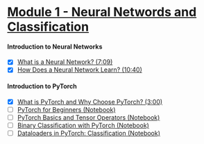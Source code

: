 # [Module 1 - Neural Networds and Classification](https://courses.opencv.org/courses/course-v1:Advanced-Vision-Applications+Deep-Learning+Transformers/course/#:~:text=Introduction-,Module,-1%20%2D%20Neural%20Networks)

#### Introduction to Neural Networks
- [x] [What is a Neural Network? (7:09)](https://courses.opencv.org/courses/course-v1:Advanced-Vision-Applications+Deep-Learning+Transformers/courseware/85926be5f804459d8a34140f1c40e79d/d4bb07173b0e4951af0a329dbe36cfa0/1?activate_block_id=block-v1%3AAdvanced-Vision-Applications%2BDeep-Learning%2BTransformers%2Btype%40vertical%2Bblock%408f656f7100ed435699815ef8bf930c05)
- [x] [How Does a Neural Network Learn? (10:40)](https://courses.opencv.org/courses/course-v1:Advanced-Vision-Applications+Deep-Learning+Transformers/courseware/85926be5f804459d8a34140f1c40e79d/d4bb07173b0e4951af0a329dbe36cfa0/1?activate_block_id=block-v1%3AAdvanced-Vision-Applications%2BDeep-Learning%2BTransformers%2Btype%40vertical%2Bblock%408f656f7100ed435699815ef8bf930c05)

#### Introduction to PyTorch
- [x] [What is PyTorch and Why Choose PyTorch? (3:00)](https://courses.opencv.org/courses/course-v1:Advanced-Vision-Applications+Deep-Learning+Transformers/courseware/85926be5f804459d8a34140f1c40e79d/04aaa967f04b4256ad27d29ca7408f54/1?activate_block_id=block-v1%3AAdvanced-Vision-Applications%2BDeep-Learning%2BTransformers%2Btype%40vertical%2Bblock%4040aaee6cc2fb4b4bbbb22eae91f5f4f6)
- [ ] [PyTorch for Beginners (Notebook)](https://courses.opencv.org/courses/course-v1:Advanced-Vision-Applications+Deep-Learning+Transformers/courseware/85926be5f804459d8a34140f1c40e79d/04aaa967f04b4256ad27d29ca7408f54/2?activate_block_id=block-v1%3AAdvanced-Vision-Applications%2BDeep-Learning%2BTransformers%2Btype%40vertical%2Bblock%4034f0e835e1174225bc70f2540aea7d4c)
- [ ] [PyTorch Basics and Tensor Operators (Notebook)](https://courses.opencv.org/courses/course-v1:Advanced-Vision-Applications+Deep-Learning+Transformers/courseware/85926be5f804459d8a34140f1c40e79d/04aaa967f04b4256ad27d29ca7408f54/3?activate_block_id=block-v1%3AAdvanced-Vision-Applications%2BDeep-Learning%2BTransformers%2Btype%40vertical%2Bblock%407ae225b429784e4aa9bdf16024b42f78)
- [ ] [Binary Classification with PyTorch (Notebook)](https://courses.opencv.org/courses/course-v1:Advanced-Vision-Applications+Deep-Learning+Transformers/courseware/85926be5f804459d8a34140f1c40e79d/04aaa967f04b4256ad27d29ca7408f54/4?activate_block_id=block-v1%3AAdvanced-Vision-Applications%2BDeep-Learning%2BTransformers%2Btype%40vertical%2Bblock%40cbe7f124684f499081f5a19edd216bf7)
- [ ] [Dataloaders in PyTorch: Classification (Notebook)](https://courses.opencv.org/courses/course-v1:Advanced-Vision-Applications+Deep-Learning+Transformers/courseware/85926be5f804459d8a34140f1c40e79d/04aaa967f04b4256ad27d29ca7408f54/5?activate_block_id=block-v1%3AAdvanced-Vision-Applications%2BDeep-Learning%2BTransformers%2Btype%40vertical%2Bblock%4066dd7b5325d148dfa47e026f3f02146f)
